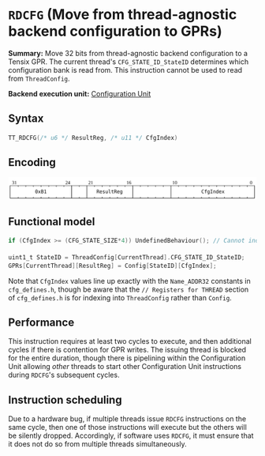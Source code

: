 # `RDCFG` (Move from thread-agnostic backend configuration to GPRs)

**Summary:** Move 32 bits from thread-agnostic backend configuration to a Tensix GPR. The current thread's `CFG_STATE_ID_StateID` determines which configuration bank is read from. This instruction cannot be used to read from `ThreadConfig`.

**Backend execution unit:** [Configuration Unit](ConfigurationUnit.md)

## Syntax

```c
TT_RDCFG(/* u6 */ ResultReg, /* u11 */ CfgIndex)
```

## Encoding

![](../../../Diagrams/Out/Bits32_RDCFG.svg)

## Functional model

```c
if (CfgIndex >= (CFG_STATE_SIZE*4)) UndefinedBehaviour(); // Cannot index out of bounds.

uint1_t StateID = ThreadConfig[CurrentThread].CFG_STATE_ID_StateID;
GPRs[CurrentThread][ResultReg] = Config[StateID][CfgIndex];
```

Note that `CfgIndex` values line up exactly with the `Name_ADDR32` constants in `cfg_defines.h`, though be aware that the `// Registers for THREAD` section of `cfg_defines.h` is for indexing into `ThreadConfig` rather than `Config`.

## Performance

This instruction requires at least two cycles to execute, and then additional cycles if there is contention for GPR writes. The issuing thread is blocked for the entire duration, though there is pipelining within the Configuration Unit allowing _other_ threads to start other Configuration Unit instructions during `RDCFG`'s subsequent cycles.

## Instruction scheduling

Due to a hardware bug, if multiple threads issue `RDCFG` instructions on the same cycle, then one of those instructions will execute but the others will be silently dropped. Accordingly, if software uses `RDCFG`, it must ensure that it does not do so from multiple threads simultaneously.
